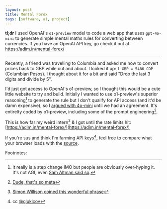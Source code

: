 ```yaml
---
layout: post
title: Mental Forex
tags: [software, ai, project]
---
```


**tl;dr** I used OpenAI's `o1-preview` model to code a web app that uses `gpt-4o-mini` to generate simple mental maths rules for converting between currencies. If you have an OpenAI API key, go check it out at https://adim.in/mental-forex/

---
Recently, a friend was travelling to Columbia and asked me how to convert prices back to GBP while out and about. I looked it up: `1 GBP = 5486 COP` (Columbian Pesos). I thought about it for a bit and said "Drop the last 3 digits and divide by 5". 

I'd just got access to OpenAI's o1-preview, so I thought this would be a cute little website to try and build. Initially I wanted to use o1-preview's superior reasoning[^superior] to generate the rule but I don't qualify for API access (and it'd be damn expensive), so I [argued with 4o-mini](https://platform.openai.com/docs/guides/prompt-engineering) until we had an agreement. It's entirelty coded by o1-preview, including some of the prompt engineering[^meta].

This is how far my weird intern[^weird-intern] & I got until the rate limits hit: [https://adim.in/mental-forex/](https://adim.in/mental-forex/)

If you're sus and think I'm farming API keys[^gleb], feel free to compare what your browser loads with the [source](https://github.com/adstastic/mental-forex/blob/main/index.html).

Footnotes:

[^superior]: It really is a step change IMO but people are obviously over-hyping it. It's not AGI, even [Sam Altman said so](https://x.com/sama/status/1834283100639297910).
[^meta]: [Dude, that's so meta](https://www.urbandictionary.com/define.php?term=That%27s%20so%20meta)
[^weird-intern]: [Simon Willison coined this wonderful phrase](https://simonwillison.net/2024/Sep/10/software-misadventures/#the-weird-intern)
[^gleb]: cc [@glukicov](https://github.com/glukicov)